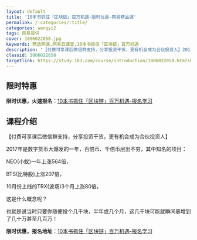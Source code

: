 ```yaml
---
layout: default
title: '10本书抓住「区块链」百万机遇-限时优惠-网易精品课'
permalink: /:categories/:title/
categories: wangyi2
tags: 网易提供
cover: 1006022058.jpg
keywords: 精选网课,网易云课堂,10本书抓住「区块链」百万机遇
description: '【付费可享课后微信群支持，分享投资干货，更有机会成为合伙投资人】2017年是数字货币大爆发的一年，百倍币、千倍币层出不穷'
classid: 1006022058
targetlink: https://study.163.com/course/introduction/1006022058.htm?share=1&shareId=1025206652&utm_campaign=share&utm_medium=iphoneShare&utm_source=&utm_u=1025206652
---
```


## 限时特惠

**限时优惠，火速报名**：[10本书抓住「区块链」百万机遇-报名学习](https://study.163.com/course/introduction/1006022058.htm?share=1&shareId=1025206652&utm_campaign=share&utm_medium=iphoneShare&utm_source=&utm_u=1025206652)

## 课程介绍

【付费可享课后微信群支持，分享投资干货，更有机会成为合伙投资人】



2017年是数字货币大爆发的一年，百倍币、千倍币层出不穷，其中知名的项目：

NEO(小蚁)一年上涨564倍，

BTS(比特股)上涨207倍，

10月份上线的TRX(波场)3个月上涨80倍。



这是什么概念呢？

也就是说当时只要你随便投个几千块，半年或几个月，这几千块可能就瞬间暴增到了几十万甚至几百万！

**限时优惠，报名地址**：[10本书抓住「区块链」百万机遇-报名学习](https://study.163.com/course/introduction/1006022058.htm?share=1&shareId=1025206652&utm_campaign=share&utm_medium=iphoneShare&utm_source=&utm_u=1025206652)

